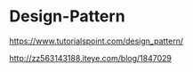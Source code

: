 # Design-Pattern

https://www.tutorialspoint.com/design_pattern/

http://zz563143188.iteye.com/blog/1847029
